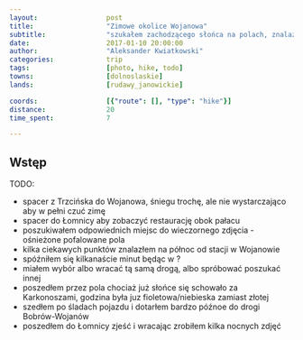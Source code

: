 ```yaml
---
layout:                 post
title:                  "Zimowe okolice Wojanowa"
subtitle:               "szukałem zachodzącego słońca na polach, znalazłem uciekające sarny"
date:                   2017-01-10 20:00:00
author:                 "Aleksander Kwiatkowski"
categories:             trip
tags:                   [photo, hike, todo]
towns:                  [dolnoslaskie]
lands:                  [rudawy_janowickie]

coords:                 [{"route": [], "type": "hike"}]
distance:               20
time_spent:             7

---
```


Wstęp
-----

TODO:

* spacer z Trzcińska do Wojanowa, śniegu trochę, ale nie wystarczająco aby
  w pełni czuć zimę
* spacer do Łomnicy aby zobaczyć restaurację obok pałacu
* poszukiwałem odpowiednich miejsc do wieczornego zdjęcia - ośnieżone pofalowane pola
* kilka ciekawych punktów znalazłem na północ od stacji w Wojanowie
* spóźniłem się kilkanaście minut będąc w ?
* miałem wybór albo wracać tą samą drogą, albo spróbować poszukać
  innej
* poszedłem przez pola chociaż już słońce się schowało za Karkonoszami,
  godzina była juz fioletowa/niebieska zamiast złotej
* szedłem po śladach pojazdu i dotarłem bardzo późnoe do drogi Bobrów-Wojanów
* poszedłem do Łomnicy zjeść i wracając zrobiłem kilka nocnych zdjęć
